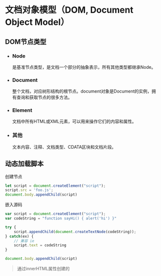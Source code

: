 # 文档对象模型（DOM, Document Object Model）



## DOM节点类型

-   ### Node

    是基准节点类型，是文档一个部分的抽象表示，所有其他类型都继承Node。

-   ### Document

    整个文档，对应树形结构的根节点。document对象是Document的实例，拥有查询和获取节点的很多方法。

-   ### Element

    文档中所有HTML或XML元素，可以用来操作它们的内容和属性。

-   ### 其他

    文本内容、注释、文档类型、CDATA区块和文档片段。



## 动态加载脚本

创建节点

```js
let script = document.createElement("script");
script.src = 'foo.js';
document.body.appendChild(script)
```



嵌入源码

```js
var script = document.createElement("script");
var codeString = "function sayHi() { alert('hi') }"

try {
    script.appendChild(document.createTextNode(codeString));
} catch(ex) {
    // 兼容 ie
    script.text = codeString
}

document.body.appendChild(script)
```

>   通过innerHTML属性创建的<script>元素永远不会执行。



## 动态加载样式

创建节点

```js
let link = document.createElement("link");

link.rel = 'stylesheet';
link.type = 'text/css';
link.href = 'styles.css'

document.head.appendChild(link)
   // 或
let head = document.getElementByTagName('head')[0];
head.appendChild(link)
```



嵌入源码

```js
let style = document.createElement('style');
style.type = 'text/css';

let cssString = "body {background-color: red;}"

try {
    style.appendChild(document.createTextNote(cssString));
} catch(ex) {
    // 兼容 ie
    // cssText 不能赋值为空字符串，也不能重用同一个<style>
    // 否则会导致ie浏览器崩溃
    style.styleSheet.cssText = cssSrting;
}

document.head.appendChild(style)
```



## NodeList

>   NodeList、NamedNodeMap、HTMLCollection，他们都是“实时的”
>
>   NodeList 基于DOM文档的实时查询， 会有性能问题。
>
>   循环和迭代是应该注意NodeList的变化，避免造成死循环。

